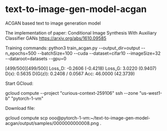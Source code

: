 # text-to-image-gen-model-acgan
ACGAN based text to image generation model

The implementation of paper:
Conditional Image Synthesis With Auxiliary Classifier GANs
https://arxiv.org/abs/1610.09585

Training commands:
python3 train_acgan.py --output_dir=output --n_epochs=500 --batchSize=100 --cuda --dataset=cifar10 --imageSize=32 --dataroot=datasets --gpu=0

[499/500][499/500] Loss_D: -0.2606 (-0.4218) Loss_G: 3.0220 (0.9407) D(x): 0.5635 D(G(z)): 0.2408 / 0.0567 Acc: 46.0000 (42.3739)

Start GCloud:

gcloud compute --project "curious-context-259106" ssh --zone "us-west1-b" "pytorch-1-vm"

Download file:

gcloud compute scp ooo@pytorch-1-vm:~/text-to-image-gen-model-acgan/output/samples/0000000000008.png .
